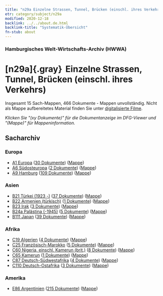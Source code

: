 ```yaml
---
title: "n29a Einzelne Strassen, Tunnel, Brücken (einschl. ihres Verkehrs)"
etr: category/subject/n29a
modified: 2020-12-18
backlink: ../../about.de.html
backlink-title: "Systematik-Übersicht"
fn-stub: about
---
```


### Hamburgisches Welt-Wirtschafts-Archiv (HWWA)
# [n29a]{.gray}&#8201; Einzelne Strassen, Tunnel, Brücken (einschl. ihres Verkehrs)&#160; 




Insgesamt 15 Sach-Mappen, 466 Dokumente - Mappen unvollständig.
Nicht als Mappe aufbereitetes Material finden Sie unter [digitalisierte Filme](/film/h1_sh).

_Klicken Sie "(xy Dokumente)" für die Dokumentanzeige im DFG-Viewer und "(Mappe)" für Mappeninformation._

## Sacharchiv




### Europa

- [A1 Europa](../../../geo/about.de.html#A1) (<a href="https://dfg-viewer.de/show/?tx_dlf[id]=https://pm20.zbw.eu/mets/sh/1408xx/140892/1455xx/145529/public.mets.de.xml" target="_blank">30 Dokumente</a>) ([Mappe](http://purl.org/pressemappe20/folder/sh/140892,145529))
- [A6 Südosteuropa](../../../geo/about.de.html#A6) (<a href="https://dfg-viewer.de/show/?tx_dlf[id]=https://pm20.zbw.eu/mets/sh/1409xx/140900/1455xx/145529/public.mets.de.xml" target="_blank">2 Dokumente</a>) ([Mappe](http://purl.org/pressemappe20/folder/sh/140900,145529))
- [A9 Hamburg](../../../geo/about.de.html#A9) (<a href="https://dfg-viewer.de/show/?tx_dlf[id]=https://pm20.zbw.eu/mets/sh/1409xx/140905/1455xx/145529/public.mets.de.xml" target="_blank">109 Dokumente</a>) ([Mappe](http://purl.org/pressemappe20/folder/sh/140905,145529))

### Asien

- [B21 Türkei (1923 -)](../../../geo/about.de.html#B21) (<a href="https://dfg-viewer.de/show/?tx_dlf[id]=https://pm20.zbw.eu/mets/sh/1411xx/141111/1455xx/145529/public.mets.de.xml" target="_blank">37 Dokumente</a>) ([Mappe](http://purl.org/pressemappe20/folder/sh/141111,145529))
- [B22 Armenien (türkisch)](../../../geo/about.de.html#B22) (<a href="https://dfg-viewer.de/show/?tx_dlf[id]=https://pm20.zbw.eu/mets/sh/1411xx/141112/1455xx/145529/public.mets.de.xml" target="_blank">1 Dokumente</a>) ([Mappe](http://purl.org/pressemappe20/folder/sh/141112,145529))
- [B23 Irak](../../../geo/about.de.html#B23) (<a href="https://dfg-viewer.de/show/?tx_dlf[id]=https://pm20.zbw.eu/mets/sh/1411xx/141113/1455xx/145529/public.mets.de.xml" target="_blank">3 Dokumente</a>) ([Mappe](http://purl.org/pressemappe20/folder/sh/141113,145529))
- [B24a Palästina (-1945)](../../../geo/about.de.html#B24a) (<a href="https://dfg-viewer.de/show/?tx_dlf[id]=https://pm20.zbw.eu/mets/sh/1411xx/141115/1455xx/145529/public.mets.de.xml" target="_blank">5 Dokumente</a>) ([Mappe](http://purl.org/pressemappe20/folder/sh/141115,145529))
- [B111 Japan](../../../geo/about.de.html#B111) (<a href="https://dfg-viewer.de/show/?tx_dlf[id]=https://pm20.zbw.eu/mets/sh/1412xx/141272/1455xx/145529/public.mets.de.xml" target="_blank">39 Dokumente</a>) ([Mappe](http://purl.org/pressemappe20/folder/sh/141272,145529))

### Afrika

- [C19 Algerien](../../../geo/about.de.html#C19) (<a href="https://dfg-viewer.de/show/?tx_dlf[id]=https://pm20.zbw.eu/mets/sh/1413xx/141354/1455xx/145529/public.mets.de.xml" target="_blank">4 Dokumente</a>) ([Mappe](http://purl.org/pressemappe20/folder/sh/141354,145529))
- [C25 Französisch-Marokko](../../../geo/about.de.html#C25) (<a href="https://dfg-viewer.de/show/?tx_dlf[id]=https://pm20.zbw.eu/mets/sh/1413xx/141358/1455xx/145529/public.mets.de.xml" target="_blank">5 Dokumente</a>) ([Mappe](http://purl.org/pressemappe20/folder/sh/141358,145529))
- [C60 Nigeria, einschl. Kamerun (brit.)](../../../geo/about.de.html#C60) (<a href="https://dfg-viewer.de/show/?tx_dlf[id]=https://pm20.zbw.eu/mets/sh/1414xx/141409/1455xx/145529/public.mets.de.xml" target="_blank">8 Dokumente</a>) ([Mappe](http://purl.org/pressemappe20/folder/sh/141409,145529))
- [C65 Kamerun](../../../geo/about.de.html#C65) (<a href="https://dfg-viewer.de/show/?tx_dlf[id]=https://pm20.zbw.eu/mets/sh/1414xx/141410/1455xx/145529/public.mets.de.xml" target="_blank">1 Dokumente</a>) ([Mappe](http://purl.org/pressemappe20/folder/sh/141410,145529))
- [C87 Deutsch-Südwestafrika](../../../geo/about.de.html#C87) (<a href="https://dfg-viewer.de/show/?tx_dlf[id]=https://pm20.zbw.eu/mets/sh/1414xx/141450/1455xx/145529/public.mets.de.xml" target="_blank">4 Dokumente</a>) ([Mappe](http://purl.org/pressemappe20/folder/sh/141450,145529))
- [C110 Deutsch-Ostafrika](../../../geo/about.de.html#C110) (<a href="https://dfg-viewer.de/show/?tx_dlf[id]=https://pm20.zbw.eu/mets/sh/1414xx/141471/1455xx/145529/public.mets.de.xml" target="_blank">3 Dokumente</a>) ([Mappe](http://purl.org/pressemappe20/folder/sh/141471,145529))

### Amerika

- [E86 Argentinien](../../../geo/about.de.html#E86) (<a href="https://dfg-viewer.de/show/?tx_dlf[id]=https://pm20.zbw.eu/mets/sh/1416xx/141692/1455xx/145529/public.mets.de.xml" target="_blank">215 Dokumente</a>) ([Mappe](http://purl.org/pressemappe20/folder/sh/141692,145529))



